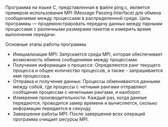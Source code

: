 Программа на языке C, представленная в файле ping.c, является примером использования MPI (Message Passing Interface) для обмена сообщениями между процессами в распределенной среде. Цель программы — продемонстрировать передачу данных между парными процессами с различными размерами пакетов и измерить время выполнения передачи.

Основные этапы работы программы

- Инициализация MPI: Запускается среда MPI, которая обеспечивает возможность обмена сообщениями между процессами.
- Получение информации о процессе: Определяются ранг текущего процесса и общее количество процессов, а также - запрашивается имя процессора.
- Отправка и получение данных: Процессы обмениваются данными между собой, где процессы с четными рангами отправляют сообщения процессам с нечетными рангами, и наоборот.
- Измерение производительности: Каждый раз, когда данные передаются, проводится замер времени и вычисляется, сколько информации передается в секунду.
- Завершение работы MPI: После завершения всех операций программа очищает ресурсы MPI.